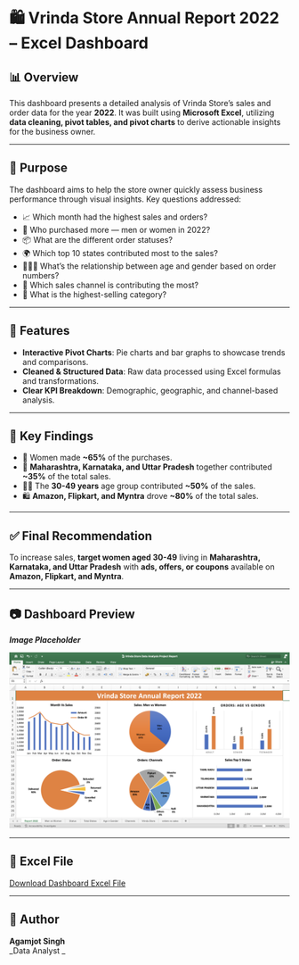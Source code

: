 
# 🛍️ Vrinda Store Annual Report 2022 – Excel Dashboard

## 📊 Overview

This dashboard presents a detailed analysis of Vrinda Store’s sales and order data for the year **2022**. It was built using **Microsoft Excel**, utilizing **data cleaning, pivot tables, and pivot charts** to derive actionable insights for the business owner.

---

## 🧭 Purpose

The dashboard aims to help the store owner quickly assess business performance through visual insights. Key questions addressed:

- 📈 Which month had the highest sales and orders?
- 🧍 Who purchased more — men or women in 2022?
- 📦 What are the different order statuses?
- 🌍 Which top 10 states contributed most to the sales?
- 🧑‍🤝‍🧑 What’s the relationship between age and gender based on order numbers?
- 📲 Which sales channel is contributing the most?
- 🛒 What is the highest-selling category?

---

## 📐 Features

- **Interactive Pivot Charts**: Pie charts and bar graphs to showcase trends and comparisons.
- **Cleaned & Structured Data**: Raw data processed using Excel formulas and transformations.
- **Clear KPI Breakdown**: Demographic, geographic, and channel-based analysis.

---

## 🧠 Key Findings

- 👩 Women made **~65%** of the purchases.
- 🌆 **Maharashtra, Karnataka, and Uttar Pradesh** together contributed **~35%** of the total sales.
- 👨‍🦱 The **30-49 years** age group contributed **~50%** of the sales.
- 🛍️ **Amazon, Flipkart, and Myntra** drove **~80%** of the total sales.

---

## ✅ Final Recommendation

To increase sales, **target women aged 30-49** living in **Maharashtra, Karnataka, and Uttar Pradesh** with **ads, offers, or coupons** available on **Amazon, Flipkart, and Myntra**.

---

## 📷 Dashboard Preview

_**Image Placeholder**_  

![Vrinda Store Annual Report 2022 Dashboard](vrinda-dashboard.png)

---

## 🔗 Excel File

[Download Dashboard Excel File](https://1drv.ms/x/c/f6327e6c4e84b4b1/EWbDYfIzPK5Fn72Tw8CFGdUBD0qxLsGk-9fgxDilct8OTA)

---

## 👤 Author

**Agamjot Singh**  
_Data Analyst _


